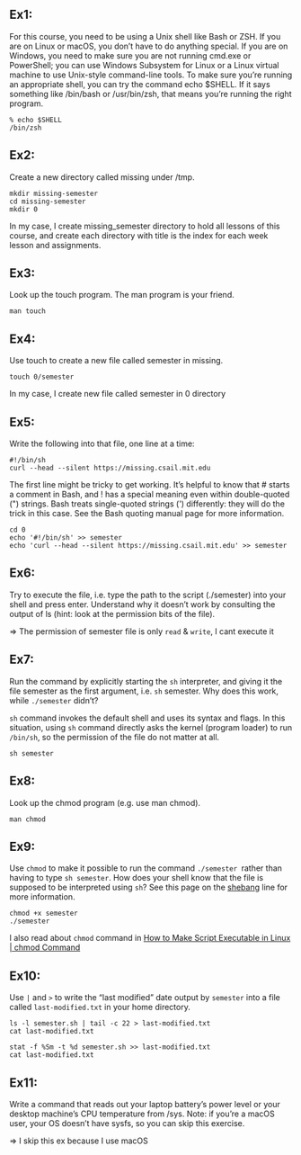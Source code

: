 ## Ex1:

For this course, you need to be using a Unix shell like Bash or ZSH. If you are on Linux or macOS, you don’t have to do anything special. If you are on Windows, you need to make sure you are not running cmd.exe or PowerShell; you can use Windows Subsystem for Linux or a Linux virtual machine to use Unix-style command-line tools. To make sure you’re running an appropriate shell, you can try the command echo $SHELL. If it says something like /bin/bash or /usr/bin/zsh, that means you’re running the right program.

```console
% echo $SHELL
/bin/zsh
```

## Ex2:

Create a new directory called missing under /tmp.

```console
mkdir missing-semester
cd missing-semester
mkdir 0
```

In my case, I create missing_semester directory to hold all lessons of this course, and create each directory with title is the index for each week lesson and assignments.

## Ex3:

Look up the touch program. The man program is your friend.

```console
man touch
```

## Ex4:

Use touch to create a new file called semester in missing.

```console
touch 0/semester
```

In my case, I create new file called semester in 0 directory

## Ex5:

Write the following into that file, one line at a time:

```console
#!/bin/sh
curl --head --silent https://missing.csail.mit.edu
```

The first line might be tricky to get working. It’s helpful to know that # starts a comment in Bash, and ! has a special meaning even within double-quoted (") strings. Bash treats single-quoted strings (') differently: they will do the trick in this case. See the Bash quoting manual page for more information.

```console
cd 0
echo '#!/bin/sh' >> semester
echo 'curl --head --silent https://missing.csail.mit.edu' >> semester
```

## Ex6:

Try to execute the file, i.e. type the path to the script (./semester) into your shell and press enter. Understand why it doesn’t work by consulting the output of ls (hint: look at the permission bits of the file).

=> The permission of semester file is only `read` & `write`, I cant execute it

## Ex7:

Run the command by explicitly starting the `sh` interpreter, and giving it the file semester as the first argument, i.e. `sh` semester. Why does this work, while `./semester` didn’t?

`sh` command invokes the default shell and uses its syntax and flags.
In this situation, using `sh` command directly asks the kernel (program loader) to run `/bin/sh`, so the permission of the file do not matter at all.

```console
sh semester
```

## Ex8:

Look up the chmod program (e.g. use man chmod).

```console
man chmod
```

## Ex9:

Use `chmod` to make it possible to run the command `./semester `rather than having to type `sh semester`. How does your shell know that the file is supposed to be interpreted using `sh`? See this page on the [shebang](<https://en.wikipedia.org/wiki/Shebang_(Unix)>) line for more information.

```console
chmod +x semester
./semester
```

I also read about `chmod` command in [How to Make Script Executable in Linux | chmod Command](https://www.geeksforgeeks.org/chmod-command-linux/)

## Ex10:

Use `|` and `>` to write the “last modified” date output by `semester` into a file called `last-modified.txt` in your home directory.

```console
ls -l semester.sh | tail -c 22 > last-modified.txt
cat last-modified.txt
```

```console
stat -f %Sm -t %d semester.sh >> last-modified.txt
cat last-modified.txt
```

## Ex11:

Write a command that reads out your laptop battery’s power level or your desktop machine’s CPU temperature from /sys. Note: if you’re a macOS user, your OS doesn’t have sysfs, so you can skip this exercise.

=> I skip this ex because I use macOS

